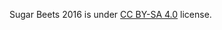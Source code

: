 Sugar Beets 2016 is under [CC BY-SA 4.0](https://creativecommons.org/licenses/by-sa/4.0/legalcode) license.